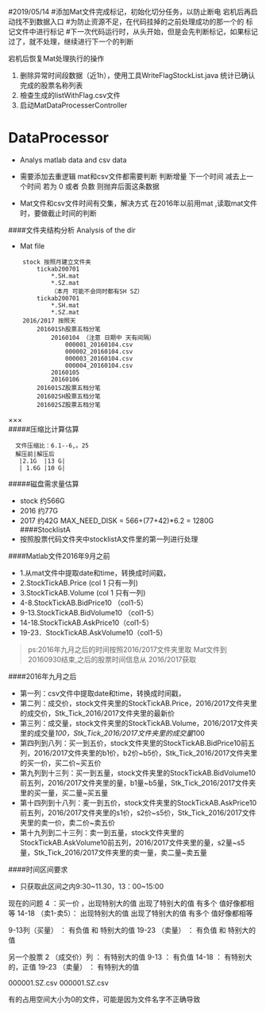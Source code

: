 

#2019/05/14
#添加Mat文件完成标记，初始化切分任务，以防止断电 宕机后再启动找不到数据入口
#为防止资源不足，在代码挂掉的之前处理成功的那一个的 标记文件中进行标记
#下一次代码运行时，从头开始，但是会先判断标记，如果标记过了，就不处理，继续进行下一个的判断


宕机后恢复Mat处理执行的操作
1. 删除异常时间段数据（近1h），使用工具WriteFlagStockList.java 统计已确认完成的股票名称列表
2. 檢查生成的listWithFlag.csv文件
3. 启动MatDataProcesserController



# DataProcessor
+ Analys matlab data and csv data

+ 需要添加去重逻辑 mat和csv文件都需要判断 判断增量 下一个时间 减去上一个时间 若为 0 或者 负数 则抛弃后面这条数据
+ Mat文件和csv文件时间有交集，解决方式 在2016年以前用mat ,读取mat文件时，要做截止时间的判断

####文件夹结构分析 Analysis of the dir
+ Mat file
```
    stock 按照月建立文件夹 
        tickab200701
            *.SH.mat  
            *.SZ.mat 
            （本月 可能不会同时都有SH SZ）
        tickab200701
            *.SH.mat  
            *.SZ.mat
    2016/2017 按照天
        201601Sh股票五档分笔
            20160104 （注意 日期中 天有间隔）
                000001_20160104.csv
                000002_20160104.csv
                000003_20160104.csv
                000004_20160104.csv
            20160105
            20160106
        201601SZ股票五档分笔
        201602SH股票五档分笔
        201602SZ股票五档分笔
```        
    
×××    
#####压缩比计算估算  
```
  文件压缩比：6.1--6,。25
  解压前|解压后
   |2.1G  |13 G|
   | 1.6G |10 G|
```   
#####磁盘需求量估算
+ stock 约566G        
+ 2016  约77G    
+ 2017  约42G
MAX_NEED_DISK = 566+(77+42)*6.2 = 1280G
####StocklistA
+ 按照股票代码文件夹中stocklistA文件里的第一列进行处理   

####Matlab文件2016年9月之前
+ 1.从mat文件中提取date和time，转换成时间戳，
+ 2.StockTickAB.Price (col 1 只有一列)
+ 3.StockTickAB.Volume (col 1 只有一列)
+ 4-8.StockTickAB.BidPrice10 （col1-5）
+ 9-13.StockTickAB.BidVolume10 （col1-5）
+ 14-18.StockTickAB.AskPrice10（col1-5）
+ 19-23．StockTickAB.AskVolume10（col1-5）


>ps:2016年九月之后的时间按照2016/2017文件夹里取
Mat文件到20160930结束,之后的股票时间信息从 2016/2017获取

####2016年九月之后 
+ 第一列：csv文件中提取date和time，转换成时间戳，
+ 第二列：成交价，stock文件夹里的StockTickAB.Price，2016/2017文件夹里的成交价，Stk_Tick_2016/2017文件夹里的最新价
+ 第三列：成交量，stock文件夹里的StockTickAB.Volume，2016/2017文件夹里的成交量*100，Stk_Tick_2016/2017文件夹里的成交量*100
+ 第四列到八列：买一到五价，stock文件夹里的StockTickAB.BidPrice10前五列，2016/2017文件夹里的b1价，b2价~b5价，Stk_Tick_2016/2017文件夹里的买一价，买二价~买五价
+ 第九列到十三列：买一到五量，stock文件夹里的StockTickAB.BidVolume10前五列，2016/2017文件夹里的量，b1量~b5量，Stk_Tick_2016/2017文件夹里的买一量，买二量~买五量
+ 第十四列到十八列：麦一到五价，stock文件夹里的StockTickAB.AskPrice10前五列，2016/2017文件夹里的s1价，s2价~s5价，Stk_Tick_2016/2017文件夹里的卖一价，卖二价~卖五价
+ 第十九列到二十三列：卖一到五量，stock文件夹里的StockTickAB.AskVolume10前五列，2016/2017文件夹里的量，s2量~s5量，Stk_Tick_2016/2017文件夹里的卖一量，卖二量~卖五量

####时间区间要求
+ 只获取此区间之内9:30~11.30，13：00~15:00


现在的问题
4 ：买一价 ，出现特别大的值 出现了特别大的值 有多个 值好像都相等
14-18 （卖1-卖5）： 出现特别大的值 出现了特别大的值 有多个 值好像都相等


9-13列（买量） ： 有负值 和 特别大的值
19-23 （卖量） ： 有负值 和 特别大的值


另一个股票
2 （成交价）列 ：    有特别大的值
9-13           ：   有负值
14-18         ：    有特别大的，正值
19-23 （卖量） ：   有特别大的值



000001.SZ.csv
﻿000001.SZ.csv

有的占用空间大小为0的文件，可能是因为文件名字不正确导致




